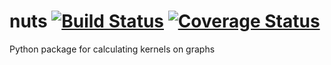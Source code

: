 # nuts [![Build Status](https://travis-ci.org/harryscholes/nuts.svg?branch=master)](https://travis-ci.org/harryscholes/nuts) [![Coverage Status](https://img.shields.io/codecov/c/github/harryscholes/nuts.svg)](https://img.shields.io/codecov/c/github/harryscholes/nuts?branch=master)
Python package for calculating kernels on graphs
